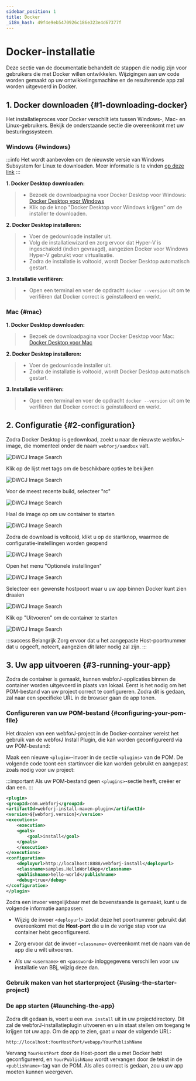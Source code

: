 ```yaml
---
sidebar_position: 1
title: Docker
_i18n_hash: 49f4e9eb5470926c186e323e4d67377f
---
```

# Docker-installatie

Deze sectie van de documentatie behandelt de stappen die nodig zijn voor gebruikers die met Docker willen ontwikkelen. Wijzigingen aan uw code worden gemaakt op uw ontwikkelingsmachine en de resulterende app zal worden uitgevoerd in Docker.

## 1. Docker downloaden {#1-downloading-docker}

Het installatieproces voor Docker verschilt iets tussen Windows-, Mac- en Linux-gebruikers. Bekijk de onderstaande sectie die overeenkomt met uw besturingssysteem.

### Windows {#windows}

:::info
Het wordt aanbevolen om de nieuwste versie van Windows Subsystem for Linux te downloaden. Meer informatie is te vinden [op deze link](https://learn.microsoft.com/en-us/windows/wsl/install)
:::

**1. Docker Desktop downloaden:**
>- Bezoek de downloadpagina voor Docker Desktop voor Windows: [Docker Desktop voor Windows](https://www.docker.com/products/docker-desktop/)
>- Klik op de knop "Docker Desktop voor Windows krijgen" om de installer te downloaden.

**2. Docker Desktop installeren:**
>- Voer de gedownloade installer uit.
>- Volg de installatiewizard en zorg ervoor dat Hyper-V is ingeschakeld (indien gevraagd), aangezien Docker voor Windows Hyper-V gebruikt voor virtualisatie.
>- Zodra de installatie is voltooid, wordt Docker Desktop automatisch gestart.

**3. Installatie verifiëren:**
>- Open een terminal en voer de opdracht `docker --version` uit om te verifiëren dat Docker correct is geïnstalleerd en werkt.

### Mac {#mac}

**1. Docker Desktop downloaden:**
>- Bezoek de downloadpagina voor Docker Desktop voor Mac: [Docker Desktop voor Mac](https://www.docker.com/products/docker-desktop/)

**2. Docker Desktop installeren:**
>- Voer de gedownloade installer uit.
>- Zodra de installatie is voltooid, wordt Docker Desktop automatisch gestart.

**3. Installatie verifiëren:**
>- Open een terminal en voer de opdracht `docker --version` uit om te verifiëren dat Docker correct is geïnstalleerd en werkt.

## 2. Configuratie {#2-configuration}

Zodra Docker Desktop is gedownload, zoekt u naar de nieuwste webforJ-image, die momenteel onder de naam `webforj/sandbox` valt.

![DWCJ Image Search](/img/bbj-installation/docker/Step_1l.png#rounded-border)

Klik op de lijst met tags om de beschikbare opties te bekijken

![DWCJ Image Search](/img/bbj-installation/docker/Step_2l.png#rounded-border)

Voor de meest recente build, selecteer "rc"

![DWCJ Image Search](/img/bbj-installation/docker/Step_3l.png#rounded-border)

Haal de image op om uw container te starten

![DWCJ Image Search](/img/bbj-installation/docker/Step_4l.png#rounded-border)

Zodra de download is voltooid, klikt u op de startknop, waarmee de configuratie-instellingen worden geopend

![DWCJ Image Search](/img/bbj-installation/docker/Step_5l.png#rounded-border)

Open het menu "Optionele instellingen"

![DWCJ Image Search](/img/bbj-installation/docker/Step_6l.png#rounded-border)

Selecteer een gewenste hostpoort waar u uw app binnen Docker kunt zien draaien

![DWCJ Image Search](/img/bbj-installation/docker/Step_7l.png#rounded-border)

Klik op "Uitvoeren" om de container te starten

![DWCJ Image Search](/img/bbj-installation/docker/Step_8l.png#rounded-border)

:::success Belangrijk
Zorg ervoor dat u het aangepaste Host-poortnummer dat u opgeeft, noteert, aangezien dit later nodig zal zijn.
:::

## 3. Uw app uitvoeren {#3-running-your-app}

Zodra de container is gemaakt, kunnen webforJ-applicaties binnen de container worden uitgevoerd in plaats van lokaal. Eerst is het nodig om het POM-bestand van uw project correct te configureren. Zodra dit is gedaan, zal naar een specifieke URL in de browser gaan de app tonen.

### Configureren van uw POM-bestand {#configuring-your-pom-file}

Het draaien van een webforJ-project in de Docker-container vereist het gebruik van de webforJ Install Plugin, die kan worden geconfigureerd via uw POM-bestand:

Maak een nieuwe `<plugin>`-invoer in de sectie `<plugins>` van de POM. De volgende code toont een startinvoer die kan worden gebruikt en aangepast zoals nodig voor uw project:

:::important
Als uw POM-bestand geen `<plugins>`-sectie heeft, creëer er dan een.
:::

```xml
<plugin>
<groupId>com.webforj</groupId>
<artifactId>webforj-install-maven-plugin</artifactId>
<version>${webforj.version}</version>
<executions>
    <execution>
    <goals>
        <goal>install</goal>
    </goals>
    </execution>
</executions>
<configuration>
    <deployurl>http://localhost:8888/webforj-install</deployurl>
    <classname>samples.HelloWorldApp</classname>
    <publishname>hello-world</publishname>
    <debug>true</debug>
</configuration>
</plugin>
```

Zodra een invoer vergelijkbaar met de bovenstaande is gemaakt, kunt u de volgende informatie aanpassen:

- Wijzig de invoer `<deployurl>` zodat deze het poortnummer gebruikt dat overeenkomt met de **Host-port** die u in de vorige stap voor uw container hebt geconfigureerd.

- Zorg ervoor dat de invoer `<classname>` overeenkomt met de naam van de app die u wilt uitvoeren.

- Als uw `<username>` en `<password>` inloggegevens verschillen voor uw installatie van BBj, wijzig deze dan.

### Gebruik maken van het starterproject {#using-the-starter-project}

<ComponentArchetype
project="bbj-hello-world"
/>

### De app starten {#launching-the-app}

Zodra dit gedaan is, voert u een `mvn install` uit in uw projectdirectory. Dit zal de webforJ-installatieplugin uitvoeren en u in staat stellen om toegang te krijgen tot uw app. Om de app te zien, gaat u naar de volgende URL:

`http://localhost:YourHostPort/webapp/YourPublishName`

Vervang `YourHostPort` door de Host-poort die u met Docker hebt geconfigureerd, en `YourPublishName` wordt vervangen door de tekst in de `<publishname>`-tag van de POM. Als alles correct is gedaan, zou u uw app moeten kunnen weergeven.
